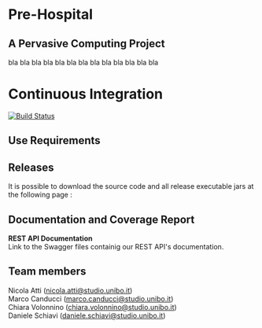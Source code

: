 # Pre-Hospital
## A Pervasive Computing Project
bla bla bla bla bla bla bla bla bla bla bla bla bla
# Continuous Integration

<!--- METTERE IL NOSTRO --->
[![Build Status](https://travis-ci.org/nicolaAtti/pps-17-fb.svg?branch=master)](https://travis-ci.org/nicolaAtti/pps-17-fb)

## Use Requirements

## Releases
It is possible to download the source code and all release executable jars at the following page :                  
<!---https://github.com/nicolaAtti/pps-17-fb/releases --->

## Documentation and Coverage Report

<Strong>REST API Documentation</Strong>                                               
Link to the Swagger files containig our REST API's documentation. <!-- DUMMY LINK -->

## Team members
Nicola Atti (nicola.atti@studio.unibo.it)              
Marco Canducci (marco.canducci@studio.unibo.it)       
Chiara Volonnino (chiara.volonnino@studio.unibo.it)       
Daniele Schiavi (daniele.schiavi@studio.unibo.it)         
